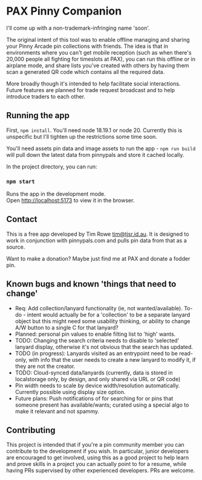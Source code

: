 # PAX Pinny Companion

I'll come up with a non-trademark-infringing name 'soon'.

The original intent of this tool was to enable offline managing and sharing your Pinny Arcade pin collections with friends.  The idea is that in environments where you can't get mobile reception (such as when there's 20,000 people all fighting for timeslots at PAX), you can run this offline or in airplane mode, and share lists you've created with others by having them scan a generated QR code which contains all the required data.

More broadly though it's intended to help facilitate social interactions.  Future features are planned for trade request broadcast and to help introduce traders to each other.

## Running the app

First, `npm install`.  You'll need node 18.19.1 or node 20.  Currently this is unspecific but I'll tighten up the restrictions some time soon.

You'll need assets pin data and image assets to run the app - `npm run build` will pull down the latest data from pinnypals and store it cached locally.

In the project directory, you can run:

### `npm start`

Runs the app in the development mode.\
Open [http://localhost:5173](http://localhost:5173) to view it in the browser.

## Contact

This is a free app developed by Tim Rowe <tim@tjsr.id.au>.  It is designed to work in conjunction with pinnypals.com and pulls pin data from that as a source.

Want to make a donation?  Maybe just find me at PAX and donate a fodder pin.

## Known bugs and known 'things that need to change'

- Req:  Add collection/lanyard functionality (ie, not wanted/available).  To-do - intent would actually be for a 'collection' to be a separate lanyard object but this might need some usability thinking, or ability to change A/W button to a single C for that lanyard?
- Planned: personal pin values to enable filting list to 'high' wants.
- TODO: Changing the search criteria needs to disable to 'selected' lanyard display, otherwise it's not obvious that the search has updated.
- TODO (in progress): Lanyards visited as an entrypoint need to be read-only, with info that the user needs to create a new lanyard to modify it, if they are not the creator.
- TODO: Cloud-synced data/lanyards (currently, data is stored in localstorage only, by design, and only shared via URL or QR code)
- Pin width needs to scale by device width/resolution automatically.  Currently possible using display size option.
- Future plans:  Push notifications of for searching for or pins that someone present has available/wants; curated using a special algo to make it relevant and not spammy.

## Contributing

This project is intended that if you're a pin community member you can contribute to the development if you wish.  In particular, junior developers are encouraged to get involved, using this as a good project to help learn and prove skills in a project you can actually point to for a resume, while having PRs supervised by other experienced developers.  PRs are welcome.